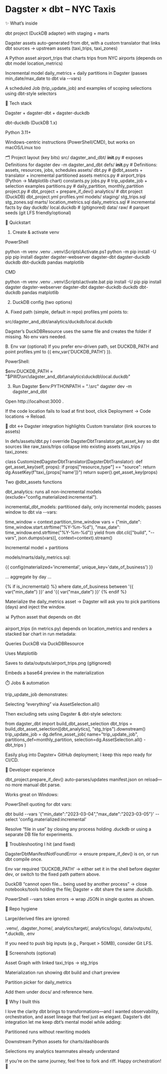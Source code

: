 # Dagster × dbt – NYC Taxis
✨ What’s inside

dbt project (DuckDB adapter) with staging + marts

Dagster assets auto-generated from dbt, with a custom translator that links dbt sources → upstream assets (taxi_trips, taxi_zones)

A Python asset airport_trips that charts trips from NYC airports (depends on dbt model location_metrics)

Incremental model daily_metrics + daily partitions in Dagster (passes min_date/max_date to dbt via --vars)

A scheduled Job (trip_update_job) and examples of scoping selections using dbt-style selectors

🧱 Tech stack

Dagster + dagster-dbt + dagster-duckdb

dbt-duckdb (DuckDB 1.x)

Python 3.11+

Windows-centric instructions (PowerShell/CMD), but works on macOS/Linux too

🗂️ Project layout (key bits)
src/
  dagster_and_dbt/
    __init__.py                # exposes Definitions for dagster dev -m dagster_and_dbt
    defs/
      __init__.py              # Definitions: assets, resources, jobs, schedules
      assets/
        dbt.py                 # @dbt_assets + translator + incremental partitioned assets
        metrics.py             # airport_trips (Python → Matplotlib chart)
        constants.py
      jobs.py                  # trip_update_job + selection examples
      partitions.py            # daily_partition, monthly_partition
      project.py               # dbt_project + prepare_if_dev()
    analytics/                 # dbt project (DuckDB)
      dbt_project.yml
      profiles.yml
      models/
        staging/
          stg_trips.sql
          stg_zones.sql
        marts/
          location_metrics.sql
          daily_metrics.sql    # incremental facts by day
      duckdb/
        local.duckdb           # (gitignored)
data/
  raw/                         # parquet seeds (git LFS friendly/optional)

🚀 Quickstart
1) Create & activate venv

PowerShell

python -m venv .venv
.\.venv\Scripts\Activate.ps1
python -m pip install -U pip
pip install dagster dagster-webserver dagster-dbt dagster-duckdb duckdb dbt-duckdb pandas matplotlib


CMD

python -m venv .venv
.\.venv\Scripts\activate.bat
pip install -U pip
pip install dagster dagster-webserver dagster-dbt dagster-duckdb duckdb dbt-duckdb pandas matplotlib

2) DuckDB config (two options)

A. Fixed path (simple, default in repo)
profiles.yml points to:

src/dagster_and_dbt/analytics/duckdb/local.duckdb


Dagster’s DuckDBResource uses the same file and creates the folder if missing. No env vars needed.

B. Env var (optional)
If you prefer env-driven path, set DUCKDB_PATH and point profiles.yml to {{ env_var('DUCKDB_PATH') }}.

PowerShell:

$env:DUCKDB_PATH = "$PWD\src\dagster_and_dbt\analytics\duckdb\local.duckdb"

3) Run Dagster
$env:PYTHONPATH = ".\src"
dagster dev -m dagster_and_dbt


Open http://localhost:3000
.

If the code location fails to load at first boot, click Deployment → Code locations → Reload.

🧩 dbt ↔ Dagster integration highlights
Custom translator (link sources to assets)

In defs/assets/dbt.py I override DagsterDbtTranslator.get_asset_key so dbt sources like raw_taxis/trips collapse into existing assets taxi_trips / taxi_zones:

class CustomizedDagsterDbtTranslator(DagsterDbtTranslator):
    def get_asset_key(self, props):
        if props["resource_type"] == "source":
            return dg.AssetKey(f"taxi_{props['name']}")
        return super().get_asset_key(props)

Two @dbt_assets functions

dbt_analytics: runs all non-incremental models (exclude="config.materialized:incremental").

incremental_dbt_models: partitioned daily, only incremental models; passes window to dbt via --vars:

time_window = context.partition_time_window
vars = {"min_date": time_window.start.strftime("%Y-%m-%d"),
        "max_date": time_window.end.strftime("%Y-%m-%d")}
yield from dbt.cli(["build", "--vars", json.dumps(vars)], context=context).stream()

Incremental model + partitions

models/marts/daily_metrics.sql:

{{ config(materialized='incremental', unique_key='date_of_business') }}

... aggregate by day ...

{% if is_incremental() %}
  where date_of_business between '{{ var("min_date") }}' and '{{ var("max_date") }}'
{% endif %}


Materialize the daily_metrics asset → Dagster will ask you to pick partitions (days) and inject the window.

📊 Python asset that depends on dbt

airport_trips (in metrics.py) depends on location_metrics and renders a stacked bar chart in run metadata:

Queries DuckDB via DuckDBResource

Uses Matplotlib

Saves to data/outputs/airport_trips.png (gitignored)

Embeds a base64 preview in the materialization

⏱️ Jobs & automation

trip_update_job demonstrates:

Selecting “everything” via AssetSelection.all()

Then excluding sets using Dagster & dbt-style selectors:

from dagster_dbt import build_dbt_asset_selection
dbt_trips = build_dbt_asset_selection([dbt_analytics], "stg_trips").downstream()
trip_update_job = dg.define_asset_job(
    name="trip_update_job",
    partitions_def=monthly_partition,
    selection=dg.AssetSelection.all() - dbt_trips
)


Easily plug into Dagster+ GitHub deployment; I keep this repo ready for CI/CD.

🧰 Developer experience

dbt_project.prepare_if_dev() auto-parses/updates manifest.json on reload—no more manual dbt parse.

Works great on Windows:

PowerShell quoting for dbt vars:

dbt build --vars '{"min_date":"2023-03-04","max_date":"2023-03-05"}' --select 'config.materialized:incremental'


Resolve “file in use” by closing any process holding .duckdb or using a separate DB file for experiments.

🐞 Troubleshooting I hit (and fixed)

DagsterDbtManifestNotFoundError → ensure prepare_if_dev() is on, or run dbt compile once.

Env var required 'DUCKDB_PATH' → either set it in the shell before dagster dev, or switch to the fixed path pattern above.

DuckDB “cannot open file… being used by another process” → close notebooks/tools holding the file; Dagster + dbt share the same .duckdb.

PowerShell --vars token errors → wrap JSON in single quotes as shown.

🧼 Repo hygiene

Large/derived files are ignored:

.venv/, .dagster_home/, analytics/target/, analytics/logs/, data/outputs/, *.duckdb, .env

If you need to push big inputs (e.g., Parquet > 50MB), consider Git LFS.

📸 Screenshots (optional)

Asset Graph with linked taxi_trips → stg_trips

Materialization run showing dbt build and chart preview

Partition picker for daily_metrics

Add them under docs/ and reference here.

📝 Why I built this

I love the clarity dbt brings to transformations—and I wanted observability, orchestration, and asset lineage that feel just as elegant. Dagster’s dbt integration let me keep dbt’s mental model while adding:

Partitioned runs without rewriting models

Downstream Python assets for charts/dashboards

Selections my analytics teammates already understand

If you’re on the same journey, feel free to fork and riff. Happy orchestration! 🚀
